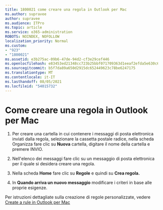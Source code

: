 ```yaml
---
title: 1800021 come creare una regola in Outlook per Mac
ms.author: supravee
author: supravee
ms.audience: ITPro
ms.topic: article
ms.service: o365-administration
ROBOTS: NOINDEX, NOFOLLOW
localization_priority: Normal
ms.custom:
- "923"
- "1800021"
ms.assetid: e3b275ac-09b6-47de-94d2-cf3e29cef446
ms.openlocfilehash: e83453ed21348cc723b25bbf071709363d1eeaf2efda5e630c6431f62d348037
ms.sourcegitcommit: b5f7da89a650d2915dc652449623c78be6247175
ms.translationtype: MT
ms.contentlocale: it-IT
ms.lasthandoff: 08/05/2021
ms.locfileid: "54015732"
---
```

# <a name="how-to-create-a-rule-in-outlook-for-mac"></a>Come creare una regola in Outlook per Mac

1. Per creare una cartella in cui contenere i messaggi di  posta elettronica inviati dalla regola, selezionare la cassetta postale radice, nella scheda Organizza fare clic su **Nuova** cartella, digitare il nome della cartella e premere INVIO.

2. Nell'elenco dei messaggi fare clic su un messaggio di posta elettronica per il quale si desidera creare una regola.

3. Nella scheda **Home** fare clic su **Regole** e quindi su **Crea regola.**

4. In **Quando arriva un nuovo messaggio** modificare i criteri in base alle proprie esigenze. 

Per istruzioni dettagliate sulla creazione di regole personalizzate, vedere [Create a rule in Outlook per Mac](https://aka.ms/AA1uy0v)
  